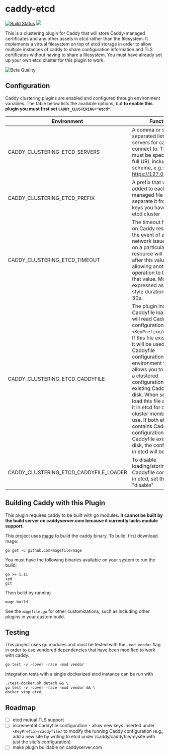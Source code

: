 # caddy-etcd

[![Build Status](https://travis-ci.com/BTBurke/caddy-etcd.svg?branch=master)](https://travis-ci.com/BTBurke/caddy-etcd)  <a href="https://godoc.org/github.com/BTBurke/caddy-etcd"><img src="https://img.shields.io/badge/godoc-reference-blue.svg"></a>

This is a clustering plugin for Caddy that will store Caddy-managed certificates and any other assets in etcd rather than the filesystem.  It implements a virtual filesystem on top of etcd storage in order to allow multiple instances of caddy to share configuration information and TLS certificates without having to share a filesystem.  You must have already set up your own etcd cluster for this plugin to work.

![Beta Quality](https://user-images.githubusercontent.com/414599/53683937-62878b80-3cdd-11e9-9b78-daa5ddb02bcd.png)

## Configuration

Caddy clustering plugins are enabled and configured through environment variables.  The table below lists the available options, but **to enable this plugin
you must first set `CADDY_CLUSTERING="etcd"`.**


| Environment | Function | Default |
| --- | --- | ---|
| CADDY_CLUSTERING_ETCD_SERVERS | A comma or semicolon separated list of etcd servers for caddy to connect to. The servers must be specified as a full URL including scheme, e.g.: https://127.0.0.1:2379. | http://127.0.0.1:2379 |
| CADDY_CLUSTERING_ETCD_PREFIX | A prefix that will be added to each Caddy-managed file to separate it from other keys you have in your etcd cluster | /caddy |
| CADDY_CLUSTERING_ETCD_TIMEOUT | The timeout for locks on Caddy resources.  In the event of a failure or network issue, the lock on a particular resource will timeout after this value, allowing another operation to try to write that value.  Must be expressed as a Go-style duration, like 5m, 30s. | 5m |
| CADDY_CLUSTERING_ETCD_CADDYFILE | The plugin includes a Caddyfile loader that will read Caddyfile configuration from `<KeyPrefix>/caddyfile`.  If this file exists in etcd, it will be used as the Caddyfile configuration.  This environment variable allows you to bootstrap a clustered configuration from an existing Caddyfile on disk.  When set, it will load this file and store it in etcd for other cluster members to use.  If both etcd contains Caddyfile configuration and a Caddyfile exists on disk, the configuration in etcd will be used. | |
| CADDY_CLUSTERING_ETCD_CADDYFILE_LOADER | To disable loading/storing Caddyfile configuration in etcd, set this to "disable" | enable |

## Building Caddy with this Plugin

This plugin requires caddy to be built with go modules.  **It cannot be built by the build server on caddyserver.com because it currently lacks module support.**  

This project uses [mage](https://github.com/magefile/mage) to build the caddy binary.  To build, first download mage:

```
go get -u github.com/magefile/mage
```

You must have the following binaries available on your system to run the build:

```
go >= 1.11
sed
git
```

Then build by running

```
mage build
```

See the `magefile.go` for other customizations, such as including other plugins in your custom build.

## Testing

This project uses go modules and must be tested with the `-mod vendor` flag in order to use vendored dependencies that have been modified to work with caddy.

```
go test -v -cover -race -mod vendor
```

Integration tests with a single dockerized etcd instance can be run with

```
./test-docker.sh detach && \
go test -v -cover -race -mod vendor && \
docker stop etcd
```

## Roadmap

- [ ] etcd mutual TLS support
- [ ] incremental Caddyfile configuration - allow new keys inserted under `<KeyPrefix>/caddyfile/` to modify the running Caddy configuration (e.g., add a new site by writing to etcd under /caddy/caddyfile/mysite with just the site's configuration)
- [ ] make plugin buildable on caddyserver.com